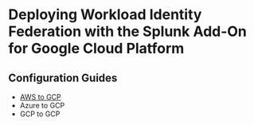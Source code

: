 # Deploying Workload Identity Federation with the Splunk Add-On for Google Cloud Platform

## Configuration Guides

- [AWS to GCP](./wif-aws-to-gcp.md)
- Azure to GCP
- GCP to GCP